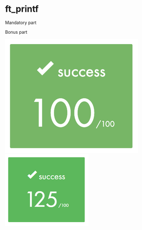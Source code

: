 # ft_printf

Mandatory part

Bonus part

![alt text](https://raw.githubusercontent.com/Vladimir-Khlghatyan/ft_printf/main/ft_printf/success%20100.png)![alt text](https://raw.githubusercontent.com/Vladimir-Khlghatyan/ft_printf/main/ft_printf-with-bonus/success%20125.png)




